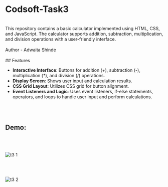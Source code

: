 # Codsoft-Task3
<br>
This repository contains a basic calculator implemented using HTML, CSS, and JavaScript. The calculator supports addition, subtraction, multiplication, and division operations with a user-friendly interface.
<br>
<br>
Author - Adwaita Shinde
<br>
<br>
## Features

- **Interactive Interface**: Buttons for addition (+), subtraction (-), multiplication (*), and division (/) operations.
- **Display Screen**: Shows user input and calculation results.
- **CSS Grid Layout**: Utilizes CSS grid for button alignment.
- **Event Listeners and Logic**: Uses event listeners, if-else statements, operators, and loops to handle user input and perform calculations.
<br>
<br>

## Demo:
<br>
<br>

![t3 1](https://github.com/AdwaitaShinde/Codsoft-Task3/assets/155243022/32aca75e-fd54-4d44-9dcf-c6ef7f21dd02)

<br>
<br>

![t3 2](https://github.com/AdwaitaShinde/Codsoft-Task3/assets/155243022/5d3ce209-4b31-4501-a82c-3de6cfd962da)
